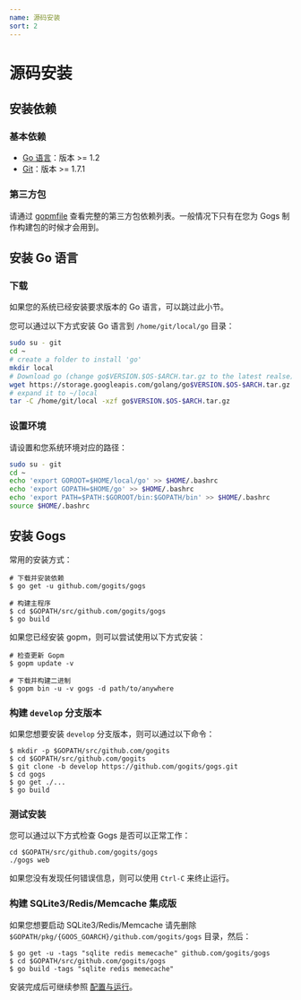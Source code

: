 ```yaml
---
name: 源码安装
sort: 2
---
```


# 源码安装

## 安装依赖

### 基本依赖

- [Go 语言](http://golang.org)：版本 >= 1.2
- [Git](http://git-scm.com)：版本 >= 1.7.1

### 第三方包

请通过 [gopmfile](https://github.com/gogits/gogs/blob/master/.gopmfile) 查看完整的第三方包依赖列表。一般情况下只有在您为 Gogs 制作构建包的时候才会用到。

## 安装 Go 语言

### 下载

如果您的系统已经安装要求版本的 Go 语言，可以跳过此小节。

您可以通过以下方式安装 Go 语言到 `/home/git/local/go` 目录：

```bash
sudo su - git
cd ~
# create a folder to install 'go'
mkdir local
# Download go (change go$VERSION.$OS-$ARCH.tar.gz to the latest realse)
wget https://storage.googleapis.com/golang/go$VERSION.$OS-$ARCH.tar.gz
# expand it to ~/local
tar -C /home/git/local -xzf go$VERSION.$OS-$ARCH.tar.gz
```

### 设置环境

请设置和您系统环境对应的路径：

```bash
sudo su - git
cd ~
echo 'export GOROOT=$HOME/local/go' >> $HOME/.bashrc
echo 'export GOPATH=$HOME/go' >> $HOME/.bashrc
echo 'export PATH=$PATH:$GOROOT/bin:$GOPATH/bin' >> $HOME/.bashrc
source $HOME/.bashrc
```

## 安装 Gogs

常用的安装方式：

```
# 下载并安装依赖
$ go get -u github.com/gogits/gogs

# 构建主程序
$ cd $GOPATH/src/github.com/gogits/gogs
$ go build
```

如果您已经安装 gopm，则可以尝试使用以下方式安装：

```
# 检查更新 Gopm
$ gopm update -v

# 下载并构建二进制
$ gopm bin -u -v gogs -d path/to/anywhere
```

### 构建 `develop` 分支版本

如果您想要安装 `develop` 分支版本，则可以通过以下命令：

```
$ mkdir -p $GOPATH/src/github.com/gogits
$ cd $GOPATH/src/github.com/gogits
$ git clone -b develop https://github.com/gogits/gogs.git
$ cd gogs
$ go get ./...
$ go build
```

### 测试安装

您可以通过以下方式检查 Gogs 是否可以正常工作：

```
cd $GOPATH/src/github.com/gogits/gogs
./gogs web
```

如果您没有发现任何错误信息，则可以使用 `Ctrl-C` 来终止运行。

### 构建 SQLite3/Redis/Memcache 集成版

如果您想要启动 SQLite3/Redis/Memcache 请先删除 `$GOPATH/pkg/{GOOS_GOARCH}/github.com/gogits/gogs` 目录，然后：

```
$ go get -u -tags "sqlite redis memecache" github.com/gogits/gogs
$ cd $GOPATH/src/github.com/gogits/gogs
$ go build -tags "sqlite redis memecache"
```

安装完成后可继续参照 [配置与运行](configuration_and_run.md)。
